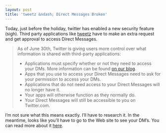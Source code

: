 ```yaml
---
layout: post
title: 'tweetz &ndash; Direct Messages Broken'
---
```

Today, just before the holiday, twitter has enabled a new security feature (sigh). Third party applications like [tweetz](/tweetz) have to make an extra request and get approval to access Direct Messages.

> As of June 30th, Twitter is giving users more control over what information is shared with third-party applications:
> 
>   * Applications must specify whether or not they need to access your DMs. More information can be found [on our blog](http://blog.twitter.com/2011/05/mission-permission.html). 
>   * Apps that you use to access your Direct Messages need to ask for your permission to access your DMs. 
>   * Applications that do not need access to your Direct Messages will no longer have it. 
>   * Your apps will otherwise function as they normally do. 
>   * Your Direct Messages will still be accessible to you on Twitter.com.

I’m not sure what this means exactly. I’ll have to research it. In the meantime, looks like you’ll have to go to the Web site to see your DM’s. You can read more about it [here](https://support.twitter.com/articles/20169272-unable-to-access-direct-messages-dms-from-an-application).
